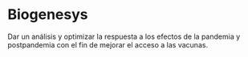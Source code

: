 # Biogenesys
 Dar un análisis y optimizar la respuesta a los efectos de la pandemia y postpandemia con el fin de mejorar el acceso a las vacunas.
